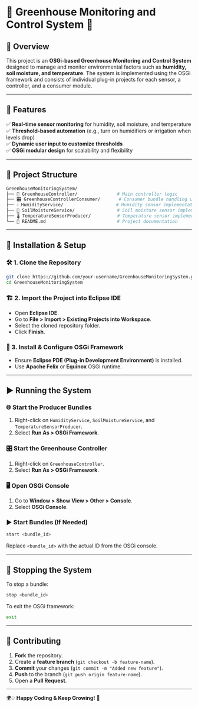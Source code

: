 # 🌱 Greenhouse Monitoring and Control System 🌿

## 📌 Overview
This project is an **OSGi-based Greenhouse Monitoring and Control System** designed to manage and monitor environmental factors such as **humidity, soil moisture, and temperature**. The system is implemented using the OSGi framework and consists of individual plug-in projects for each sensor, a controller, and a consumer module.

---
## 🚀 Features
✅ **Real-time sensor monitoring** for humidity, soil moisture, and temperature  
✅ **Threshold-based automation** (e.g., turn on humidifiers or irrigation when levels drop)  
✅ **Dynamic user input to customize thresholds**  
✅ **OSGi modular design** for scalability and flexibility  

---
## 📂 Project Structure
```bash
GreenhouseMonitoringSystem/
├── 🌿 GreenhouseController/               # Main controller logic
├── 🎛️ GreenhouseControllerConsumer/       # Consumer bundle handling user interactions
├── 💧 HumidityService/                    # Humidity sensor implementation
├── 🌱 SoilMoistureService/                # Soil moisture sensor implementation
├── 🌡️ TemperatureSensorProducer/          # Temperature sensor implementation
└── 📜 README.md                           # Project documentation
```
---
## 🔧 Installation & Setup
### 🛠️ 1. Clone the Repository
```sh
git clone https://github.com/your-username/GreenhouseMonitoringSystem.git
cd GreenhouseMonitoringSystem
```

### 🏗️ 2. Import the Project into Eclipse IDE
- Open **Eclipse IDE**.
- Go to **File > Import > Existing Projects into Workspace**.
- Select the cloned repository folder.
- Click **Finish**.

### 🔄 3. Install & Configure OSGi Framework
- Ensure **Eclipse PDE (Plug-in Development Environment)** is installed.
- Use **Apache Felix** or **Equinox** OSGi runtime.

---
## ▶️ Running the System
### 🌐 Start the Producer Bundles
1. Right-click on `HumidityService`, `SoilMoistureService`, and `TemperatureSensorProducer`.
2. Select **Run As > OSGi Framework**.

### 🎛️ Start the Greenhouse Controller
1. Right-click on `GreenhouseController`.
2. Select **Run As > OSGi Framework**.

### 🖥️ Open OSGi Console
1. Go to **Window > Show View > Other > Console**.
2. Select **OSGi Console**.

### ▶️ Start Bundles (If Needed)
```sh
start <bundle_id>
```
Replace `<bundle_id>` with the actual ID from the OSGi console.

---
## 🛑 Stopping the System
To stop a bundle:
```sh
stop <bundle_id>
```
To exit the OSGi framework:
```sh
exit
```

---
## 🤝 Contributing
1. **Fork** the repository.
2. Create a **feature branch** (`git checkout -b feature-name`).
3. **Commit** your changes (`git commit -m "Added new feature"`).
4. **Push** to the branch (`git push origin feature-name`).
5. Open a **Pull Request**.

---

🌍💡 **Happy Coding & Keep Growing!** 🚀

